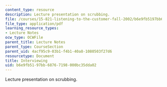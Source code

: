 ```yaml
---
content_type: resource
description: Lecture presentation on scrubbing.
file: /courses/15-821-listening-to-the-customer-fall-2002/b6e9fb5197bb68767198000bc35dda02_prep20for20scrubbing20class.pdf
file_type: application/pdf
learning_resource_types:
- Lecture Notes
ocw_type: OCWFile
parent_title: Lecture Notes
parent_type: CourseSection
parent_uid: 4acf95c9-03b1-f4b1-40a8-1080503f27d6
resourcetype: Document
title: Interviewing
uid: b6e9fb51-97bb-6876-7198-000bc35dda02
---
```

Lecture presentation on scrubbing.